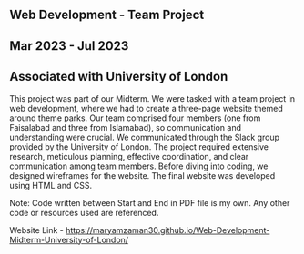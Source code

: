 ## Web Development - Team Project

## Mar 2023 - Jul 2023

## Associated with University of London

This project was part of our Midterm. We were tasked with a team project in web development, where we had to create a three-page website themed around theme parks. Our team comprised four members (one from Faisalabad and three from Islamabad), so communication and understanding were crucial. We communicated through the Slack group provided by the University of London. The project required extensive research, meticulous planning, effective coordination, and clear communication among team members. Before diving into coding, we designed wireframes for the website. The final website was developed using HTML and CSS.

Note: Code written between Start and End in PDF file is my own. Any other code or resources used are referenced.

Website Link - https://maryamzaman30.github.io/Web-Development-Midterm-University-of-London/
